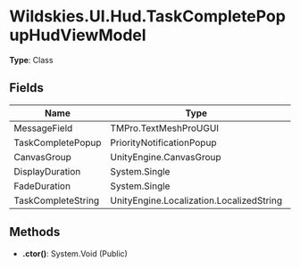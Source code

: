 ﻿# Wildskies.UI.Hud.TaskCompletePopupHudViewModel

**Type**: Class

## Fields

| Name | Type | Access |
|------|------|--------|
| MessageField | TMPro.TextMeshProUGUI | Public |
| TaskCompletePopup | PriorityNotificationPopup | Public |
| CanvasGroup | UnityEngine.CanvasGroup | Public |
| DisplayDuration | System.Single | Public |
| FadeDuration | System.Single | Public |
| TaskCompleteString | UnityEngine.Localization.LocalizedString | Public |

## Methods

- **.ctor()**: System.Void (Public)

